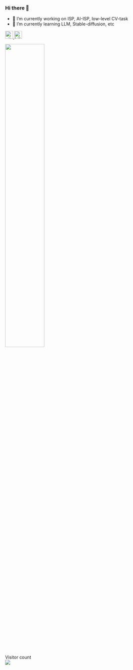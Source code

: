 ### Hi there 👋

- 🔭 I’m currently working on ISP, AI-ISP, low-level CV-task
- 🌱 I’m currently learning LLM, Stable-diffusion, etc


<p align="left">

<p> 
<a href="https://github.com/HuiiJi"> 
    <img src="https://komarev.com/ghpvc/?username=xiaohu2015&color=blue" height="25px" alt="github follow" /> 
</a>
<a href="https://b23.tv/A6QrrEt">
    <img src="https://img.shields.io/badge/bilibili-0079FF.svg?style=plastic&logo=bilibili&logoColor=white" height="25px" alt="bilibili" /></a>
</p> 

<img style="width: 50%" align="medium" src="https://github-readme-stats.vercel.app/api?username=HuiiJi&show_icons=true&hide_border=true&count_private=true" />

<p align="left"> 
  Visitor count<br>
  <img src="https://profile-counter.glitch.me/HuiiJi/count.svg" />
</p>



